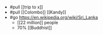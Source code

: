 - #pull [[trip to x]]
- #pull [[Colombo]] [[Kandy]]
- #go https://en.wikipedia.org/wiki/Sri_Lanka
  - [[22 million]] people
  - 70% [[Buddhist]]
